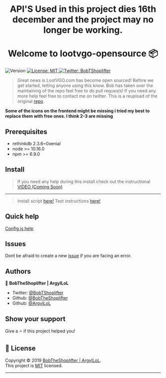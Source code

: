 <h1 align="center">API'S Used in this project dies 16th december and the project may no longer be working.</h1>


<h1 align="center">Welcome to lootvgo-opensource 📦</h1>
<p>
  <img alt="Version" src="https://img.shields.io/badge/version-1.0.2-blue.svg?cacheSeconds=2592000" />
  <a href="https://github.com/ArgylLoL/lootvgo-opensource/blob/master/LICENSE">
    <img alt="License: MIT" src="https://img.shields.io/badge/License-MIT-yellow.svg" target="_blank" />
  </a>
  <a href="https://twitter.com/BobTShoplifter">
    <img alt="Twitter: BobTShoplifter" src="https://img.shields.io/twitter/follow/BobTShoplifter.svg?style=social" target="_blank" />
  </a>
</p>


> Great news is LootVGO.com has become open sourced! Before we get started, letting anyone using this know. Bob has taken over the maintaining of the repo feel free to do pull requests! If you need any more help feel free to contact me on twitter. This is a reupload of the original [repo](https://github.com/ArgylLoL/lootvgo-opensource/).

**Some of the icons on the frontend might be missing i tried my best to replace them with free ones. I think 2-3 are missing**

## Prerequisites

* rethinkdb 2.3.6~0xenial
* node >= 10.16.0
* npm >= 6.9.0

## Install

> If you need any help during this install check out the instructional [VIDEO (Coming Soon)](https://youtube.com)
***
> Install script [here!](https://github.com/BobTheShoplifter/lootvgo-opensource/blob/master/auto-instructions.md)
> Text instructions [here!](https://github.com/BobTheShoplifter/lootvgo-opensource/blob/master/instructions.md)

## Quick help

[Config.js help](https://github.com/BobTheShoplifter/lootvgo-opensource/blob/master/backend/confighelp.md)

## Issues

Dont be afraid to create a new [issue](https://github.com/BobTheShoplifter/lootvgo-opensource/issues/new) if you are facing an error.

## Authors

👤 **BobTheShoplifter | ArgylLoL**

* Twitter: [@BobTShoplifter](https://twitter.com/BobTShoplifter)
* Github: [@BobTheShoplifter](https://github.com/BobTheShoplifter)
* Github: [@ArgylLoL](https://github.com/ArgylLoL)

## Show your support

Give a ⭐️ if this project helped you!

## 📝 License

Copyright © 2019 [BobTheShoplifter | ArgylLoL](https://github.com/BobTheShoplifter).<br />
This project is [MIT](https://github.com/ArgylLoL/lootvgo-opensource/blob/master/LICENSE) licensed.

***
